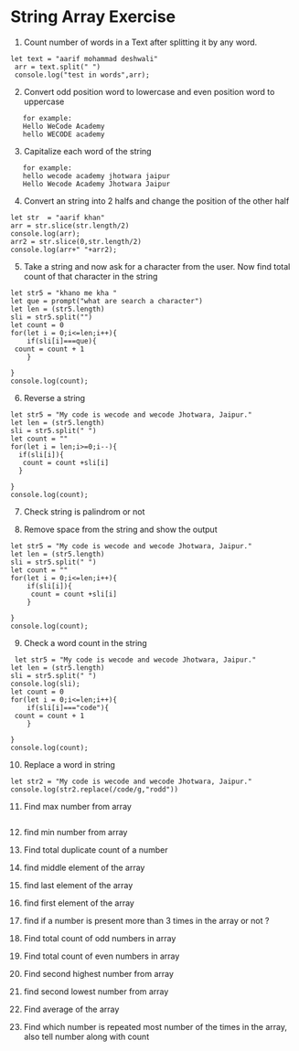 # String Array Exercise

1. Count number of words in a Text after splitting it by any word.

```
let text = "aarif mohammad deshwali"
 arr = text.split(" ")
 console.log("test in words",arr);
```

2. Convert odd position word to lowercase and even position word to uppercase

```
   for example:
   Hello WeCode Academy
   hello WECODE academy
```

3. Capitalize each word of the string

```
   for example:
   hello wecode academy jhotwara jaipur
   Hello Wecode Academy Jhotwara Jaipur
```

4. Convert an string into 2 halfs and change the position of the other half

```
let str  = "aarif khan"
arr = str.slice(str.length/2)
console.log(arr);
arr2 = str.slice(0,str.length/2)
console.log(arr+" "+arr2);
```

5. Take a string and now ask for a character from the user. Now find total count of that character in the string

```
let str5 = "khano me kha "
let que = prompt("what are search a character")
let len = (str5.length)
sli = str5.split("")
let count = 0
for(let i = 0;i<=len;i++){
    if(sli[i]===que){
 count = count + 1
    }

}
console.log(count);
```

6. Reverse a string

```
let str5 = "My code is wecode and wecode Jhotwara, Jaipur."
let len = (str5.length)
sli = str5.split(" ")
let count = ""
for(let i = len;i>=0;i--){
  if(sli[i]){
   count = count +sli[i]
  }

}
console.log(count);
```

7. Check string is palindrom or not

8. Remove space from the string and show the output

```
let str5 = "My code is wecode and wecode Jhotwara, Jaipur."
let len = (str5.length)
sli = str5.split(" ")
let count = ""
for(let i = 0;i<=len;i++){
    if(sli[i]){
     count = count +sli[i]
    }

}
console.log(count);
```

9. Check a word count in the string

```
 let str5 = "My code is wecode and wecode Jhotwara, Jaipur."
let len = (str5.length)
sli = str5.split(" ")
console.log(sli);
let count = 0
for(let i = 0;i<=len;i++){
    if(sli[i]==="code"){
 count = count + 1
    }

}
console.log(count);
```

10. Replace a word in string

```
let str2 = "My code is wecode and wecode Jhotwara, Jaipur."
console.log(str2.replace(/code/g,"rodd"))

```

11. Find max number from array

```

```

12. find min number from array
13. Find total duplicate count of a number
14. find middle element of the array
15. find last element of the array
16. find first element of the array
17. find if a number is present more than 3 times in the array or not ?
18. Find total count of odd numbers in array
19. Find total count of even numbers in array
20. Find second highest number from array
21. find second lowest number from array

22. Find average of the array

23. Find which number is repeated most number of the times in the array, also tell number along with count
